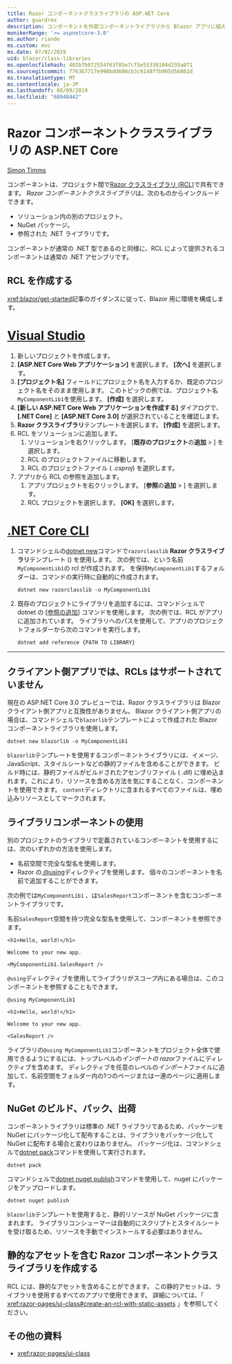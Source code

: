 ```yaml
---
title: Razor コンポーネントクラスライブラリの ASP.NET Core
author: guardrex
description: コンポーネントを外部コンポーネントライブラリから Blazor アプリに組み込む方法について説明します。
monikerRange: '>= aspnetcore-3.0'
ms.author: riande
ms.custom: mvc
ms.date: 07/02/2019
uid: blazor/class-libraries
ms.openlocfilehash: 402b7b072554f63f85e7cf5e55336104d235a071
ms.sourcegitcommit: 776367717e990bdd600cb3c9148ffb905d56862d
ms.translationtype: MT
ms.contentlocale: ja-JP
ms.lasthandoff: 08/09/2019
ms.locfileid: "68948442"
---
```

# <a name="aspnet-core-razor-components-class-libraries"></a>Razor コンポーネントクラスライブラリの ASP.NET Core

[Simon Timms](https://github.com/stimms)

コンポーネントは、プロジェクト間で[Razor クラスライブラリ (RCL)](xref:razor-pages/ui-class)で共有できます。 *Razor コンポーネントクラスライブラリ*は、次のものからインクルードできます。

* ソリューション内の別のプロジェクト。
* NuGet パッケージ。
* 参照された .NET ライブラリです。

コンポーネントが通常の .NET 型であるのと同様に、RCL によって提供されるコンポーネントは通常の .NET アセンブリです。

## <a name="create-an-rcl"></a>RCL を作成する

<xref:blazor/get-started>記事のガイダンスに従って、Blazor 用に環境を構成します。

# <a name="visual-studiotabvisual-studio"></a>[Visual Studio](#tab/visual-studio)

1. 新しいプロジェクトを作成します。
1. **[ASP.NET Core Web アプリケーション]** を選択します。           **[次へ]** を選択します。
1. **[プロジェクト名]** フィールドにプロジェクト名を入力するか、既定のプロジェクト名をそのまま使用します。 このトピックの例では、プロジェクト名`MyComponentLib1`を使用します。 **[作成]** を選択します。
1. **[新しい ASP.NET Core Web アプリケーションを作成する]** ダイアログで、 **[.NET Core]** と **[ASP.NET Core 3.0]** が選択されていることを確認します。
1. **Razor クラスライブラリ**テンプレートを選択します。 **[作成]** を選択します。
1. RCL をソリューションに追加します。
   1. ソリューションを右クリックします。 [**既存のプロジェクト**の**追加** > ] を選択します。
   1. RCL のプロジェクトファイルに移動します。
   1. RCL のプロジェクトファイル ( *.csproj*) を選択します。
1. アプリから RCL の参照を追加します。
   1. アプリプロジェクトを右クリックします。 [**参照**の**追加** > ] を選択します。
   1. RCL プロジェクトを選択します。 **[OK]** を選択します。

# <a name="net-core-clitabnetcore-cli"></a>[.NET Core CLI](#tab/netcore-cli)

1. コマンドシェルの[dotnet new](/dotnet/core/tools/dotnet-new)コマンドで`razorclasslib` **Razor クラスライブラリ**テンプレート () を使用します。 次の例では、という名前`MyComponentLib1`の rcl が作成されます。 を保持`MyComponentLib1`するフォルダーは、コマンドの実行時に自動的に作成されます。

   ```console
   dotnet new razorclasslib -o MyComponentLib1
   ```

1. 既存のプロジェクトにライブラリを追加するには、コマンドシェルで dotnet の [[参照の追加](/dotnet/core/tools/dotnet-add-reference)] コマンドを使用します。 次の例では、RCL がアプリに追加されています。 ライブラリへのパスを使用して、アプリのプロジェクトフォルダーから次のコマンドを実行します。

   ```console
   dotnet add reference {PATH TO LIBRARY}
   ```

---

## <a name="rcls-not-supported-for-client-side-apps"></a>クライアント側アプリでは、RCLs はサポートされていません

現在の ASP.NET Core 3.0 プレビューでは、Razor クラスライブラリは Blazor クライアント側アプリと互換性がありません。 Blazor クライアント側アプリの場合は、コマンドシェルで`blazorlib`テンプレートによって作成された Blazor コンポーネントライブラリを使用します。

```console
dotnet new blazorlib -o MyComponentLib1
```

`blazorlib`テンプレートを使用するコンポーネントライブラリには、イメージ、JavaScript、スタイルシートなどの静的ファイルを含めることができます。 ビルド時には、静的ファイルがビルドされたアセンブリファイル ( *.dll*) に埋め込まれます。これにより、リソースを含める方法を気にすることなく、コンポーネントを使用できます。 `content`ディレクトリに含まれるすべてのファイルは、埋め込みリソースとしてマークされます。

## <a name="consume-a-library-component"></a>ライブラリコンポーネントの使用

別のプロジェクトのライブラリで定義されているコンポーネントを使用するには、次のいずれかの方法を使用します。

* 名前空間で完全な型名を使用します。
* Razor の[ \@using](xref:mvc/views/razor#using)ディレクティブを使用します。 個々のコンポーネントを名前で追加することができます。

次の例では`MyComponentLib1` 、は`SalesReport`コンポーネントを含むコンポーネントライブラリです。

名前`SalesReport`空間を持つ完全な型名を使用して、コンポーネントを参照できます。

```cshtml
<h1>Hello, world!</h1>

Welcome to your new app.

<MyComponentLib1.SalesReport />
```

`@using`ディレクティブを使用してライブラリがスコープ内にある場合は、このコンポーネントを参照することもできます。

```cshtml
@using MyComponentLib1

<h1>Hello, world!</h1>

Welcome to your new app.

<SalesReport />
```

ライブラリの`@using MyComponentLib1`コンポーネントをプロジェクト全体で使用できるようにするには、トップレベルの*インポートの razor*ファイルにディレクティブを含めます。 ディレクティブを任意のレベルの*インポート*ファイルに追加して、名前空間をフォルダー内の1つのページまたは一連のページに適用します。

## <a name="build-pack-and-ship-to-nuget"></a>NuGet のビルド、パック、出荷

コンポーネントライブラリは標準の .NET ライブラリであるため、パッケージを NuGet にパッケージ化して配布することは、ライブラリをパッケージ化して NuGet に配布する場合と変わりはありません。 パッケージ化は、コマンドシェルで[dotnet pack](/dotnet/core/tools/dotnet-pack)コマンドを使用して実行されます。

```console
dotnet pack
```

コマンドシェルで[dotnet nuget publish](/dotnet/core/tools/dotnet-nuget-push)コマンドを使用して、nuget にパッケージをアップロードします。

```console
dotnet nuget publish
```

`blazorlib`テンプレートを使用すると、静的リソースが NuGet パッケージに含まれます。 ライブラリコンシューマーは自動的にスクリプトとスタイルシートを受け取るため、リソースを手動でインストールする必要はありません。

## <a name="create-a-razor-components-class-library-with-static-assets"></a>静的なアセットを含む Razor コンポーネントクラスライブラリを作成する

RCL には、静的なアセットを含めることができます。 この静的アセットは、ライブラリを使用するすべてのアプリで使用できます。 詳細については、「 <xref:razor-pages/ui-class#create-an-rcl-with-static-assets> 」を参照してください。

## <a name="additional-resources"></a>その他の資料

* <xref:razor-pages/ui-class>
